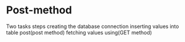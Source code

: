 # Post-method
Two tasks
steps
creating the database connection
inserting values into table post(post method)
fetching values using(GET method)
